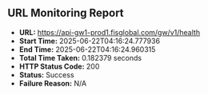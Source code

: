## URL Monitoring Report

- **URL:** https://api-gw1-prod1.fisglobal.com/gw/v1/health
- **Start Time:** 2025-06-22T04:16:24.777936
- **End Time:** 2025-06-22T04:16:24.960315
- **Total Time Taken:** 0.182379 seconds
- **HTTP Status Code:** 200
- **Status:** Success
- **Failure Reason:** N/A
